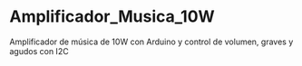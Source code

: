 # Amplificador_Musica_10W
Amplificador de música de 10W con Arduino y control de volumen, graves y agudos con I2C
